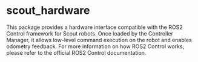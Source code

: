 # scout_hardware #

This package provides a hardware interface compatible with the ROS2 Control framework for Scout robots. Once loaded by the Controller Manager, it allows low-level command execution on the robot and enables odometry feedback. For more information on how ROS2 Control works, please refer to the official ROS2 Control documentation.
